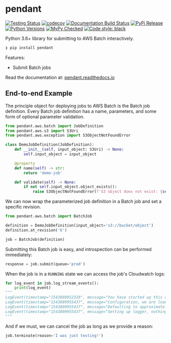 # pendant

[![Testing Status](https://travis-ci.org/clintval/pendant.svg?branch=master)](https://travis-ci.org/clintval/pendant)
[![codecov](https://codecov.io/gh/clintval/pendant/branch/master/graph/badge.svg)](https://codecov.io/gh/clintval/pendant)
[![Documentation Build Status](https://readthedocs.org/projects/pendant/badge/?version=latest)](https://pendant.readthedocs.io/en/latest/?badge=latest)
[![PyPi Release](https://badge.fury.io/py/pendant.svg)](https://badge.fury.io/py/pendant)
[![Python Versions](https://img.shields.io/pypi/pyversions/pendant.svg)](https://pypi.python.org/pypi/pendant/)
[![MyPy Checked](http://www.mypy-lang.org/static/mypy_badge.svg)](http://mypy-lang.org/)
[![Code style: black](https://img.shields.io/badge/code%20style-black-000000.svg)](https://github.com/ambv/black)

Python 3.6+ library for submitting to AWS Batch interactively.

```bash
❯ pip install pendant
```

Features:

- Submit Batch jobs

Read the documentation at: [pendant.readthedocs.io](https://pendant.readthedocs.io/en/latest/)


## End-to-end Example

The principle object for deploying jobs to AWS Batch is the Batch job definition.
Every Batch job definition has a name, parameters, and some form of optional parameter validation.

```python
from pendant.aws.batch import JobDefinition
from pendant.aws.s3 import S3Uri
from pendant.aws.exception import S3ObjectNotFoundError

class DemoJobDefinition(JobDefinition):
    def __init__(self, input_object: S3Uri) -> None:
        self.input_object = input_object

    @property
    def name(self) -> str:
        return 'demo-job'

    def validate(self) -> None:
        if not self.input_object.object_exists():
            raise S3ObjectNotFoundError(f'S3 object does not exist: {self.input_object}')
```

We can now wrap the parameterized job definition in a Batch job and set a specific revision.

```python
from pendant.aws.batch import BatchJob

definition = DemoJobDefinition(input_object='s3://bucket/object')
definition.at_revision('6')

job = BatchJob(definition)
```

Submitting this Batch job is easy, and introspection can be performed immediately:

```python
response = job.submit(queue='prod')
```

When the job is in a `RUNNING` state we can access the job's Cloudwatch logs:

```python
for log_event in job.log_stream_events():
    print(log_event)
"""
LogEvent(timestamp="1543809952329", message="You have started up this demo job", ingestion_time="1543809957080")
LogEvent(timestamp="1543809955437", message="Configuration, we are loading from...", ingestion_time="1543809957080")
LogEvent(timestamp="1543809955437", message="Defaulting to approximate values", ingestion_time="1543809957080")
LogEvent(timestamp="1543809955437", message="Setting up logger, nothing to see here", ingestion_time="1543809957080")
"""
```

And if we must, we can cancel the job as long as we provide a reason:

```python
job.terminate(reason='I was just testing!')
```